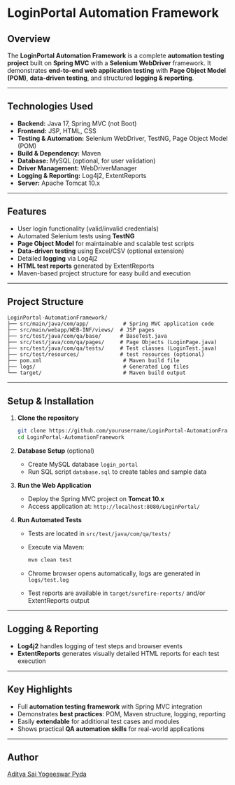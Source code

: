 # LoginPortal Automation Framework

## Overview

The **LoginPortal Automation Framework** is a complete **automation testing project** built on **Spring MVC** with a **Selenium WebDriver** framework. It demonstrates **end-to-end web application testing** with **Page Object Model (POM)**, **data-driven testing**, and structured **logging & reporting**.

---

## Technologies Used

* **Backend:** Java 17, Spring MVC (not Boot)
* **Frontend:** JSP, HTML, CSS
* **Testing & Automation:** Selenium WebDriver, TestNG, Page Object Model (POM)
* **Build & Dependency:** Maven
* **Database:** MySQL (optional, for user validation)
* **Driver Management:** WebDriverManager
* **Logging & Reporting:** Log4j2, ExtentReports
* **Server:** Apache Tomcat 10.x

---

## Features

* User login functionality (valid/invalid credentials)
* Automated Selenium tests using **TestNG**
* **Page Object Model** for maintainable and scalable test scripts
* **Data-driven testing** using Excel/CSV (optional extension)
* Detailed **logging** via Log4j2
* **HTML test reports** generated by ExtentReports
* Maven-based project structure for easy build and execution

---

## Project Structure

```
LoginPortal-AutomationFramework/
├── src/main/java/com/app/           # Spring MVC application code
├── src/main/webapp/WEB-INF/views/  # JSP pages
├── src/test/java/com/qa/base/      # BaseTest.java
├── src/test/java/com/qa/pages/     # Page Objects (LoginPage.java)
├── src/test/java/com/qa/tests/     # Test classes (LoginTest.java)
├── src/test/resources/             # test resources (optional)
├── pom.xml                          # Maven build file
├── logs/                            # Generated Log files
└── target/                          # Maven build output
```

---

## Setup & Installation

1. **Clone the repository**

   ```bash
   git clone https://github.com/yourusername/LoginPortal-AutomationFramework.git
   cd LoginPortal-AutomationFramework
   ```

2. **Database Setup** (optional)

   * Create MySQL database `login_portal`
   * Run SQL script `database.sql` to create tables and sample data

3. **Run the Web Application**

   * Deploy the Spring MVC project on **Tomcat 10.x**
   * Access application at: `http://localhost:8080/LoginPortal/`

4. **Run Automated Tests**

   * Tests are located in `src/test/java/com/qa/tests/`
   * Execute via Maven:

     ```bash
     mvn clean test
     ```
   * Chrome browser opens automatically, logs are generated in `logs/test.log`
   * Test reports are available in `target/surefire-reports/` and/or ExtentReports output

---

## Logging & Reporting

* **Log4j2** handles logging of test steps and browser events
* **ExtentReports** generates visually detailed HTML reports for each test execution

---

## Key Highlights

* Full **automation testing framework** with Spring MVC integration
* Demonstrates **best practices**: POM, Maven structure, logging, reporting
* Easily **extendable** for additional test cases and modules
* Shows practical **QA automation skills** for real-world applications

---

## Author

[Aditya Sai Yogeeswar Pyda](https://github.com/Aditya-hub2k03)
